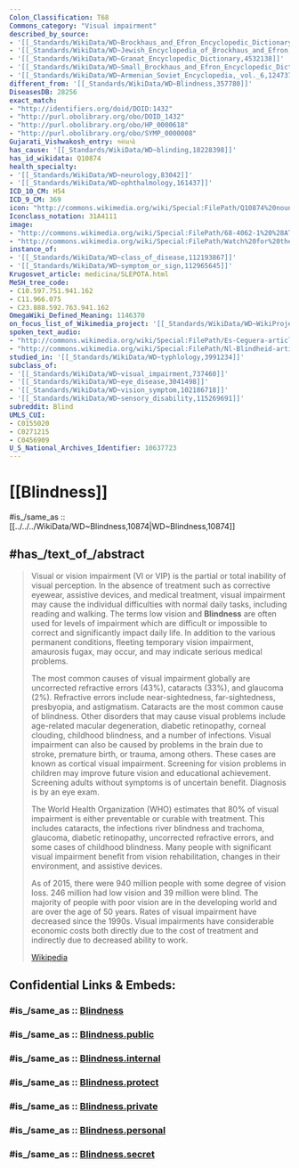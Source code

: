 ```yaml
---
Colon_Classification: T68
Commons_category: "Visual impairment"
described_by_source:
- '[[_Standards/WikiData/WD~Brockhaus_and_Efron_Encyclopedic_Dictionary,602358]]'
- '[[_Standards/WikiData/WD~Jewish_Encyclopedia_of_Brockhaus_and_Efron,4173137]]'
- '[[_Standards/WikiData/WD~Granat_Encyclopedic_Dictionary,4532138]]'
- '[[_Standards/WikiData/WD~Small_Brockhaus_and_Efron_Encyclopedic_Dictionary,19180675]]'
- '[[_Standards/WikiData/WD~Armenian_Soviet_Encyclopedia,_vol._6,124737633]]'
different_from: '[[_Standards/WikiData/WD~Blindness,357780]]'
DiseasesDB: 28256
exact_match:
- "http://identifiers.org/doid/DOID:1432"
- "http://purl.obolibrary.org/obo/DOID_1432"
- "http://purl.obolibrary.org/obo/HP_0000618"
- "http://purl.obolibrary.org/obo/SYMP_0000008"
Gujarati_Vishwakosh_entry: અંધાપો
has_cause: '[[_Standards/WikiData/WD~blinding,18228398]]'
has_id_wikidata: Q10874
health_specialty:
- '[[_Standards/WikiData/WD~neurology,83042]]'
- '[[_Standards/WikiData/WD~ophthalmology,161437]]'
ICD_10_CM: H54
ICD_9_CM: 369
icon: "http://commons.wikimedia.org/wiki/Special:FilePath/Q10874%20noun%203918%20ccJordanDelcros%20blind.svg"
Iconclass_notation: 31A4111
image:
- "http://commons.wikimedia.org/wiki/Special:FilePath/68-4062-1%20%28ATED%29.jpg"
- "http://commons.wikimedia.org/wiki/Special:FilePath/Watch%20for%20the%20blind.jpg"
instance_of:
- '[[_Standards/WikiData/WD~class_of_disease,112193867]]'
- '[[_Standards/WikiData/WD~symptom_or_sign,112965645]]'
Krugosvet_article: medicina/SLEPOTA.html
MeSH_tree_code:
- C10.597.751.941.162
- C11.966.075
- C23.888.592.763.941.162
OmegaWiki_Defined_Meaning: 1146370
on_focus_list_of_Wikimedia_project: '[[_Standards/WikiData/WD~WikiProject_Medicine,4099686]]'
spoken_text_audio:
- "http://commons.wikimedia.org/wiki/Special:FilePath/Es-Ceguera-article.ogg"
- "http://commons.wikimedia.org/wiki/Special:FilePath/Nl-Blindheid-article.ogg"
studied_in: '[[_Standards/WikiData/WD~typhlology,3991234]]'
subclass_of:
- '[[_Standards/WikiData/WD~visual_impairment,737460]]'
- '[[_Standards/WikiData/WD~eye_disease,3041498]]'
- '[[_Standards/WikiData/WD~vision_symptom,102186718]]'
- '[[_Standards/WikiData/WD~sensory_disability,115269691]]'
subreddit: Blind
UMLS_CUI:
- C0155020
- C0271215
- C0456909
U_S_National_Archives_Identifier: 10637723
---
```


# [[Blindness]] 

#is_/same_as :: [[../../../WikiData/WD~Blindness,10874|WD~Blindness,10874]] 

## #has_/text_of_/abstract 

> Visual or vision impairment (VI or VIP) is the partial or total inability of visual perception. In the absence of treatment such as corrective eyewear, assistive devices, and medical treatment, visual impairment may cause the individual difficulties with normal daily tasks, including reading and walking. The terms low vision and **Blindness** are often used for levels of impairment which are difficult or impossible to correct and significantly impact daily life. In addition to the various permanent conditions, fleeting temporary vision impairment, amaurosis fugax, may occur, and may indicate serious medical problems.
>
> The most common causes of visual impairment globally are uncorrected refractive errors (43%), cataracts (33%), and glaucoma (2%). Refractive errors include near-sightedness, far-sightedness, presbyopia, and astigmatism. Cataracts are the most common cause of blindness. Other disorders that may cause visual problems include age-related macular degeneration, diabetic retinopathy, corneal clouding, childhood blindness, and a number of infections. Visual impairment can also be caused by problems in the brain due to stroke, premature birth, or trauma, among others. These cases are known as cortical visual impairment. Screening for vision problems in children may improve future vision and educational achievement. Screening adults without symptoms is of uncertain benefit. Diagnosis is by an eye exam.
>
> The World Health Organization (WHO) estimates that 80% of visual impairment is either preventable or curable with treatment. This includes cataracts, the infections river blindness and trachoma, glaucoma, diabetic retinopathy, uncorrected refractive errors, and some cases of childhood blindness. Many people with significant visual impairment benefit from vision rehabilitation, changes in their environment, and assistive devices.
>
> As of 2015, there were 940 million people with some degree of vision loss. 246 million had low vision and 39 million were blind. The majority of people with poor vision are in the developing world and are over the age of 50 years. Rates of visual impairment have decreased since the 1990s. Visual impairments have considerable economic costs both directly due to the cost of treatment and indirectly due to decreased ability to work.
>
> [Wikipedia](https://en.wikipedia.org/wiki/Visual%20impairment)


## Confidential Links & Embeds: 

### #is_/same_as :: [Blindness](/_Standards/bio/Medicine/Disability/Blindness.md) 

### #is_/same_as :: [Blindness.public](/_public/bio/Medicine/Disability/Blindness.public.md) 

### #is_/same_as :: [Blindness.internal](/_internal/bio/Medicine/Disability/Blindness.internal.md) 

### #is_/same_as :: [Blindness.protect](/_protect/bio/Medicine/Disability/Blindness.protect.md) 

### #is_/same_as :: [Blindness.private](/_private/bio/Medicine/Disability/Blindness.private.md) 

### #is_/same_as :: [Blindness.personal](/_personal/bio/Medicine/Disability/Blindness.personal.md) 

### #is_/same_as :: [Blindness.secret](/_secret/bio/Medicine/Disability/Blindness.secret.md)

